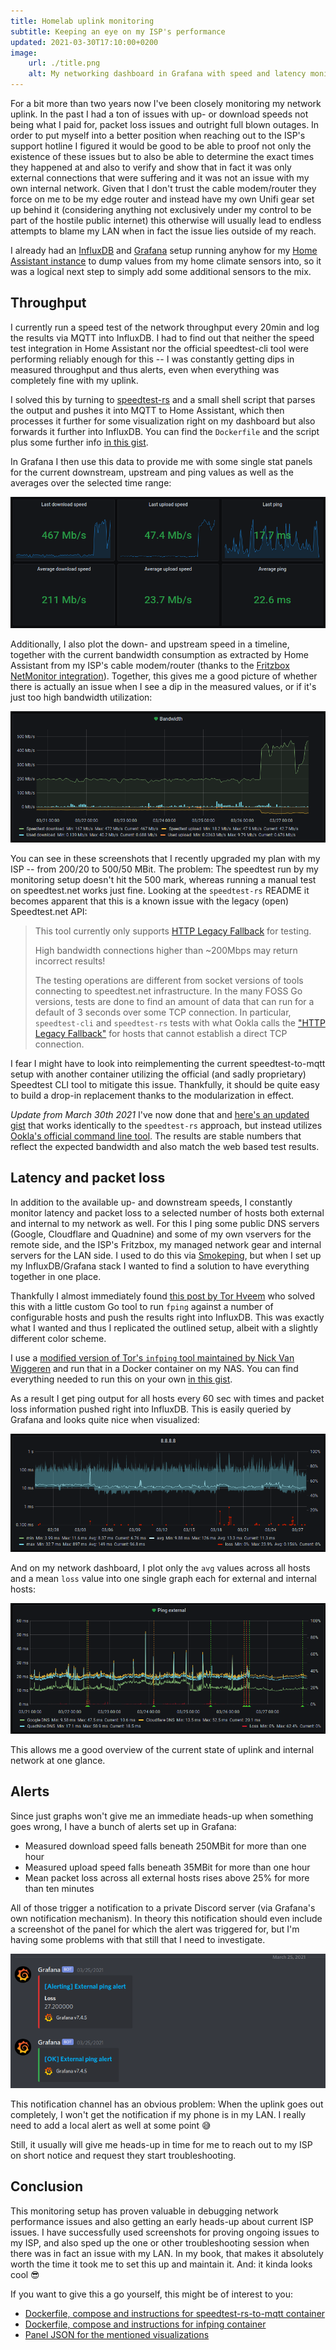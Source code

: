 ```yaml
---
title: Homelab uplink monitoring
subtitle: Keeping an eye on my ISP's performance
updated: 2021-03-30T17:10:00+0200
image:
    url: ./title.png
    alt: My networking dashboard in Grafana with speed and latency monitoring
---
```


For a bit more than two years now I've been closely monitoring my network uplink. In the past I had a ton of issues with up- or download speeds not being what I paid for, packet loss issues and outright full blown outages. In order to put myself into a better position when reaching out to the ISP's support hotline I figured it would be good to be able to proof not only the existence of these issues but to also be able to determine the exact times they happened at and also to verify and show that in fact it was only external connections that were suffering and it was not an issue with my own internal network. Given that I don't trust the cable modem/router they force on me to be my edge router and instead have my own Unifi gear set up behind it (considering anything not exclusively under my control to be part of the hostile public internet) this otherwise will usually lead to endless attempts to blame my LAN when in fact the issue lies outside of my reach.

I already had an [InfluxDB](https://www.influxdata.com/) and [Grafana](https://grafana.com/) setup running anyhow for my [Home Assistant instance](https://home-assistant.io/) to dump values from my home climate sensors into, so it was a logical next step to simply add some additional sensors to the mix.

## Throughput

I currently run a speed test of the network throughput every 20min and log the results via MQTT into InfluxDB. I had to find out that neither the speed test integration in Home Assistant nor the official speedtest-cli tool were performing reliably enough for this -- I was constantly getting dips in measured throughput and thus alerts, even when everything was completely fine with my uplink.

I solved this by turning to [speedtest-rs](https://github.com/nelsonjchen/speedtest-rs) and a small shell script that parses the output and pushes it into MQTT to Home Assistant, which then processes it further for some visualization right on my dashboard but also forwards it further into InfluxDB. You can find the `Dockerfile` and the script plus some further info [in this gist](https://gist.github.com/foosel/ef98a5774d1a495ab3781eba8a157fee).

In Grafana I then use this data to provide me with some single stat panels for the current downstream, upstream and ping values as well as the averages over the selected time range:

![Some single stat panels show current and average down- and upstream speed and measured ping](./currentspeed.png)

Additionally, I also plot the down- and upstream speed in a timeline, together with the current bandwidth consumption as extracted by Home Assistant from my ISP's cable modem/router (thanks to the [Fritzbox NetMonitor integration](https://www.home-assistant.io/integrations/fritzbox_netmonitor/)). Together, this gives me a good picture of whether there is actually an issue when I see a dip in the measured values, or if it's just too high bandwidth utilization:

![A graph showing measured up- and downstream speed vs consumed up- and downstream bandwidth utilization](./bandwidth.png)

You can see in these screenshots that I recently upgraded my plan with my ISP -- from 200/20 to 500/50 MBit. The problem: The speedtest run by my monitoring setup doesn't hit the 500 mark, whereas running a manual test on speedtest.net works just fine. Looking at the `speedtest-rs` README it becomes apparent that this is a known issue with the legacy (open) Speedtest.net API:

> This tool currently only supports [HTTP Legacy Fallback](http://www.ookla.com/support/a84541858) for testing.
>
> High bandwidth connections higher than ~200Mbps may return incorrect results!
>
> The testing operations are different from socket versions of tools connecting to speedtest.net infrastructure. In the many FOSS Go versions, tests are done to find an amount of data that can run for a default of 3 seconds over some TCP connection. In particular, `speedtest-cli` and `speedtest-rs` tests with what Ookla calls the ["HTTP Legacy Fallback"](http://www.ookla.com/support/a84541858) for hosts that cannot establish a direct TCP connection.

I fear I might have to look into reimplementing the current speedtest-to-mqtt setup with another container utilizing the official (and sadly proprietary) Speedtest CLI tool to mitigate this issue. Thankfully, it should be quite easy to build a drop-in replacement thanks to the modularization in effect.

_Update from March 30th 2021_ I've now done that and [here's an updated gist](https://gist.github.com/foosel/70ecbeade55cc852dbc0a4f7c4040adc) that works identically to the `speedtest-rs` approach, but instead utilizes [Ookla's official command line tool](https://www.speedtest.net/apps/cli). The results are stable numbers that reflect the expected bandwidth and also match the web based test results.

## Latency and packet loss

In addition to the available up- and downstream speeds, I constantly monitor latency and packet loss to a selected number of hosts both external and internal to my network as well. For this I ping some public DNS servers (Google, Cloudflare and Quadnine) and some of my own vservers for the remote side, and the ISP's Fritzbox, my managed network gear and internal servers for the LAN side. I used to do this via [Smokeping](https://oss.oetiker.ch/smokeping/), but when I set up my InfluxDB/Grafana stack I wanted to find a solution to have everything together in one place.

Thankfully I almost immediately found [this post by Tor Hveem](https://hveem.no/visualizing-latency-variance-with-grafana) who solved this with a little custom Go tool to run `fping` against a number of configurable hosts and push the results right into InfluxDB. This was exactly what I wanted and thus I replicated the outlined setup, albeit with a slightly different color scheme.

I use a [modified version of Tor's `infping` tool maintained by Nick Van Wiggeren](https://github.com/nickvanw/infping) and run that in a Docker container on my NAS. You can find everything needed to run this on your own [in this gist](https://gist.github.com/foosel/46804306d510d79f14117f95ed64b877).

As a result I get ping output for all hosts every 60 sec with times and packet loss information pushed right into InfluxDB. This is easily queried by Grafana and looks quite nice when visualized:

![A graph showing min, avg and max latency and packet loss data for 8.8.8.8](./smokeping.png)

And on my network dashboard, I plot only the `avg` values across all hosts and a mean `loss` value into one single graph each for external and internal hosts:

![A graph showing avg latency and packet loss data for all remote hosts](./latency.png)

This allows me a good overview of the current state of uplink and internal network at one glance.

## Alerts

Since just graphs won't give me an immediate heads-up when something goes wrong, I have a bunch of alerts set up in Grafana:

-   Measured download speed falls beneath 250MBit for more than one hour
-   Measured upload speed falls beneath 35MBit for more than one hour
-   Mean packet loss across all external hosts rises above 25% for more than ten minutes

All of those trigger a notification to a private Discord server (via Grafana's own notification mechanism). In theory this notification should even include a screenshot of the panel for which the alert was triggered for, but I'm having some problems with that still that I need to investigate.

![An example alert and alert clearance notification in Discord](./discord.png)

This notification channel has an obvious problem: When the uplink goes out completely, I won't get the notification if my phone is in my LAN. I really need to add a local alert as well at some point 😅

Still, it usually will give me heads-up in time for me to reach out to my ISP on short notice and request they start troubleshooting.

## Conclusion

This monitoring setup has proven valuable in debugging network performance issues and also getting an early heads-up about current ISP issues. I have successfully used screenshots for proving ongoing issues to my ISP, and also sped up the one or other troubleshooting session when there was in fact an issue with my LAN. In my book, that makes it absolutely worth the time it took me to set this up and maintain it. And: it kinda looks cool 😎

If you want to give this a go yourself, this might be of interest to you:

-   [Dockerfile, compose and instructions for speedtest-rs-to-mqtt container](https://gist.github.com/foosel/ef98a5774d1a495ab3781eba8a157fee)
-   [Dockerfile, compose and instructions for infping container](https://gist.github.com/foosel/46804306d510d79f14117f95ed64b877)
-   [Panel JSON for the mentioned visualizations](https://gist.github.com/foosel/ec0b6355d1d0c3ab65ee4df79d795a73)
